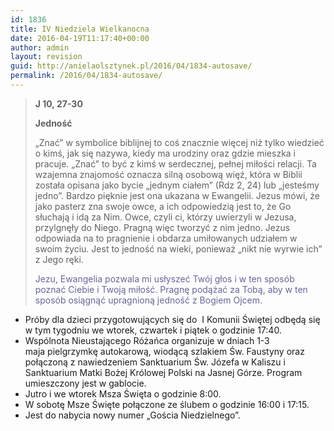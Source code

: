 ```yaml
---
id: 1836
title: IV Niedziela Wielkanocna
date: 2016-04-19T11:17:40+00:00
author: admin
layout: revision
guid: http://anielaolsztynek.pl/2016/04/1834-autosave/
permalink: /2016/04/1834-autosave/
---
```

> **J 10, 27-30**
> 
> **Jedność**
> 
> &#8222;Znać&#8221; w symbolice biblijnej to coś znacznie więcej niż tylko wiedzieć o kimś, jak się nazywa, kiedy ma urodziny oraz gdzie mieszka i pracuje. &#8222;Znać&#8221; to być z kimś w serdecznej, pełnej miłości relacji. Ta wzajemna znajomość oznacza silną osobową więź, która w Biblii została opisana jako bycie &#8222;jednym ciałem&#8221; (Rdz 2, 24) lub &#8222;jesteśmy jedno&#8221;. Bardzo pięknie jest ona ukazana w Ewangelii. Jezus mówi, że jako pasterz zna swoje owce, a ich odpowiedzią jest to, że Go słuchają i idą za Nim. Owce, czyli ci, którzy uwierzyli w Jezusa, przylgnęły do Niego. Pragną więc tworzyć z nim jedno. Jezus odpowiada na to pragnienie i obdarza umiłowanych udziałem w swoim życiu. Jest to jedność na wieki, ponieważ &#8222;nikt nie wyrwie ich&#8221; z Jego ręki.
> 
> <span style="color: #666699;">Jezu, Ewangelia pozwala mi usłyszeć Twój głos i w ten sposób poznać Ciebie i Twoją miłość. Pragnę podążać za Tobą, aby w ten sposób osiągnąć upragnioną jedność z Bogiem Ojcem.</span>

  * Próby dla dzieci przygotowujących się do  I Komunii Świętej odbędą się w tym tygodniu we wtorek, czwartek i piątek o godzinie 17:40.
  * Wspólnota Nieustającego Różańca organizuje w dniach 1-3 maja pielgrzymkę autokarową, wiodącą szlakiem Św. Faustyny oraz połączoną z nawiedzeniem Sanktuarium Św. Józefa w Kaliszu i Sanktuarium Matki Bożej Królowej Polski na Jasnej Górze. Program umieszczony jest w gablocie.
  * Jutro i we wtorek Msza Święta o godzinie 8:00.
  * W sobotę Msze Święte połączone ze ślubem o godzinie 16:00 i 17:15.
  * Jest do nabycia nowy numer &#8222;Gościa Niedzielnego&#8221;.